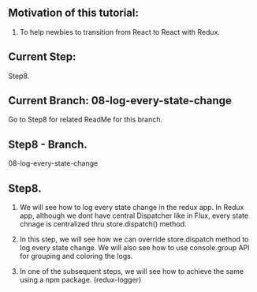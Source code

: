 ## Motivation of this tutorial:
   1. To help newbies to transition from React to React with Redux.

## Current Step: 
  Step8.

## Current Branch: 08-log-every-state-change
  Go to Step8 for related ReadMe for this branch.


## Step8 - Branch. 
08-log-every-state-change

## Step8. 
 1. We will see how to log every state change in the redux app. In Redux app, although we dont have central Dispatcher like in Flux, every state chnage is centralized thru store.dispatch() method.

 2. In this step, we will see how we can override store.dispatch method to log every state change.
    We will also see how to use console.group API for grouping and coloring the logs.

 3. In one of the subsequent steps, we will see how to achieve the same using a npm package. (redux-logger)

